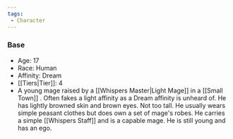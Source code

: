 ```yaml
---
tags:
 - Character
---
```


### Base
- Age: 17
- Race: Human
- Affinity: Dream
- [[Tiers|Tier]]: 4
- A young mage raised by a [[Whispers Master|Light Mage]] in a [[Small Town]] . Often fakes a light affinity as a Dream affinity is unheard of. He has lightly browned skin and brown eyes. Not too tall. He usually wears simple peasant clothes but does own a set of mage's robes. He carries a simple [[Whispers Staff]] and is a capable mage. He is still young and has an ego. 